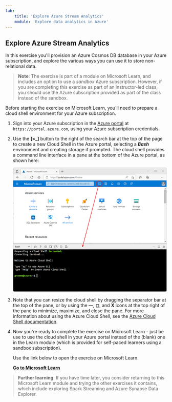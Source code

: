 ```yaml
---
lab:
    title: 'Explore Azure Stream Analytics'
    module: 'Explore data analytics in Azure'
---
```


## Explore Azure Stream Analytics

In this exercise you'll provision an Azure Cosmos DB database in your Azure subscription, and explore the various ways you can use it to store non-relational data.

> **Note**: The exercise is part of a module on Microsoft Learn, and includes an option to use a *sandbox* Azure subscription. However, if you are completing this exercise as part of an instructor-led class, you should use the Azure subscription provided as part of the class instead of the sandbox.

Before starting the exercise on Microsoft Learn, you'll need to prepare a cloud shell environment for your Azure subscription.

1. Sign into your Azure subscription in the [Azure portal](https://portal.azure.com) at `https://portal.azure.com`, using your Azure subscription credentials.
2. Use the **[\>_]** button to the right of the search bar at the top of the page to create a new Cloud Shell in the Azure portal, selecting a ***Bash*** environment and creating storage if prompted. The cloud shell provides a command line interface in a pane at the bottom of the Azure portal, as shown here:

    ![Azure portal with a cloud shell pane](./images/cloud-shell.png)

3. Note that you can resize the cloud shell by dragging the separator bar at the top of the pane, or by using the **&#8212;**, **&#9723;**, and **X** icons at the top right of the pane to minimize, maximize, and close the pane. For more information about using the Azure Cloud Shell, see the [Azure Cloud Shell documentation](https://docs.microsoft.com/azure/cloud-shell/overview).

4. Now you're ready to complete the exercise on Microsoft Learn - just be use to use the cloud shell in your Azure portal instead of the (blank) one in the Learn module (which is provided for self-paced learners using a sandbox subscription).

    Use the link below to open the exercise on Microsoft Learn.

    **[Go to Microsoft Learn](https://docs.microsoft.com/learn/modules/explore-fundamentals-stream-processing/5-exercise-stream-analytics#create-azure-resources)**

> **Further learning**: If you have time later, you consider returning to this Microsoft Learn module and trying the other exercises it contains, which include exploring Spark Streaming and Azure Synapse Data Explorer.
